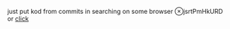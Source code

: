 just put kod from commits in searching on some browser ⊗jsrtPmHkURD
or [click](https://code.mu/en/javascript/framework/react/book/supreme/hooks/use-ref-dom/)
